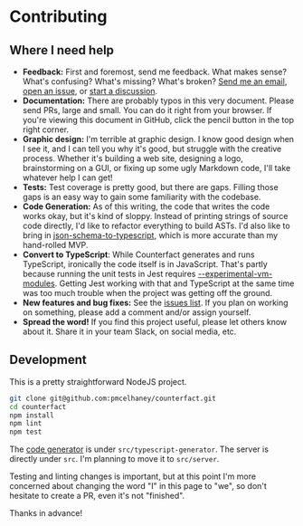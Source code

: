 # Contributing

## Where I need help

- **Feedback:** First and foremost, send me feedback. What makes sense? What's confusing? What's missing? What's broken? [Send me an email](pmcelhaney@gmail.com), [open an issue](https://github.com/pmcelhaney/counterfact/issues/new), or [start a discussion](https://github.com/pmcelhaney/counterfact/discussions).
- **Documentation:** There are probably typos in this very document. Please send PRs, large and small. You can do it right from your browser. If you're viewing this document in GitHub, click the pencil button in the top right corner.
- **Graphic design:** I'm terrible at graphic design. I know good design when I see it, and I can tell you why it's good, but struggle with the creative process. Whether it's building a web site, designing a logo, brainstorming on a GUI, or fixing up some ugly Markdown code, I'll take whatever help I can get!
- **Tests:** Test coverage is pretty good, but there are gaps. Filling those gaps is an easy way to gain some familiarity with the codebase.
- **Code Generation:** As of this writing, the code that writes the code works okay, but it's kind of sloppy. Instead of printing strings of source code directly, I'd like to refactor everything to build ASTs. I'd also like to bring in [json-schema-to-typescript](https://github.com/bcherny/json-schema-to-typescript), which is more accurate than my hand-rolled MVP.
- **Convert to TypeScript**: While Counterfact generates and runs TypeScript, ironically the code itself is in JavaScript. That's partly because running the unit tests in Jest requires [--experimental-vm-modules](https://jestjs.io/docs/ecmascript-modules). Getting Jest working with that and TypeScript at the same time was too much trouble when the project was getting off the ground.
- **New features and bug fixes:** See the [issues list](https://github.com/pmcelhaney/counterfact/issues). If you plan on working on something, please add a comment and/or assign yourself.
- **Spread the word!** If you find this project useful, please let others know about it. Share it in your team Slack, on social media, etc.

## Development

This is a pretty straightforward NodeJS project.

```sh
git clone git@github.com:pmcelhaney/counterfact.git
cd counterfact
npm install
npm lint
npm test
```

The [code generator](./src/typescript-generator/README.md) is under `src/typescript-generator`. The server is directly under `src`. I'm planning to move it to `src/server`.

Testing and linting changes is important, but at this point I'm more concerned about changing the word "I" in this page to "we", so don't hesitate to create a PR, even it's not "finished".

Thanks in advance!
